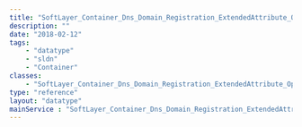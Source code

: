 ```yaml
---
title: "SoftLayer_Container_Dns_Domain_Registration_ExtendedAttribute_Option"
description: ""
date: "2018-02-12"
tags:
    - "datatype"
    - "sldn"
    - "Container"
classes:
    - "SoftLayer_Container_Dns_Domain_Registration_ExtendedAttribute_Option"
type: "reference"
layout: "datatype"
mainService : "SoftLayer_Container_Dns_Domain_Registration_ExtendedAttribute_Option"
---
```

